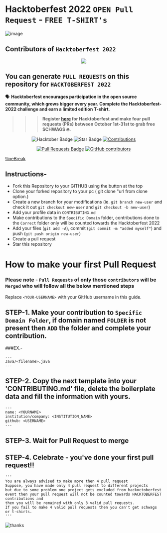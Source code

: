 # Hacktoberfest 2022 `OPEN Pull Request` - `FREE T-SHIRT's`
![image](https://user-images.githubusercontent.com/54509629/192245072-cf710b48-ee99-47b2-8446-e45d21f25c60.png)

## Contributors of `Hacktoberfest 2022`

<div align="center">

<a href="https://github.com/jvm-coder/Hacktoberfest2022_jvm-coder/graphs/contributors">
  <img src="https://contrib.rocks/image?repo=jvm-coder/Hacktoberfest2022_jvm-coder" />
</a>
  
</div>

## You can generate `PULL REQUESTS` on this repository for `HACKTOBERFEST 2022`

🗣 **Hacktoberfest encourages participation in the open source community, which grows bigger every year. Complete the Hacktoberfest-2022 challenge and earn a limited edition T-shirt.**

>>> **Register [here](https://hacktoberfest.digitalocean.com) for Hacktoberfest and make four pull requests (PRs) between October 1st-31st to grab free SCHWAGS 🔥.**

<div align="center">

<img src="https://img.shields.io/badge/hacktoberfest-2022-blueviolet" alt="Hacktober Badge"/>
 <img src="https://img.shields.io/static/v1?label=%F0%9F%8C%9F&message=If%20Useful&style=style=flat&color=BC4E99" alt="Star Badge"/>
 <a href="https://github.com/jvm-coder" ><img src="https://img.shields.io/badge/Contributions-welcome-violet.svg?style=flat&logo=git" alt="Contributions" /></a>

<a href="https://github.com/jvm-coder/Hacktoberfest2022_jvm-coder/pulls"><img src="https://img.shields.io/github/issues-pr/jvm-coder/Hacktoberfest2022_jvm-coder" alt="Pull Requests Badge"/></a>
<a href="https://github.com/jvm-coder/Hacktoberfest2022_jvm-coder/graphs/contributors"><img alt="GitHub contributors" src="https://img.shields.io/github/contributors/jvm-coder/Hacktoberfest2022_jvm-coder?color=2b9348"></a>
<a href="https://github.com/jvm-coder/Hacktoberfest2022_jvm-coder/blob/master/LICENSE"></a>

</div>

[!lineBreak](https://miro.medium.com/max/828/1*oVwk66fBRCni-n38ZmgOPw.gif)

## Instructions-

- Fork this Repository to your GITHUB using the button at the top
- Clone your forked repository to your pc ( git clone "url from clone option.)
- Create a new branch for your modifications (ie. `git branch new-user` and check it out `git checkout new-user` and `git checkout -b new-user`)
- Add your profile data in `CONTRIBUTING.md`
- Make contributions to the `Specific Domain` folder, contributions done to the `Correct` folder only will be counted towards the Hacktoberfest 2022
- Add your files (`git add -A`), commit (`git commit -m "added myself"`) and push (`git push origin new-user`)
- Create a pull request
- Star this repository

# How to make your first Pull Request
### Please note - `Pull Requests` of only those `contributors` will be `Merged` who will follow all the below mentioned steps

Replace `<YOUR-USERNAME>` with your GitHub username in this guide.

## STEP-1. Make your contribution to `Specific Domain Folder`, if domain named `FOLDER` is not present then `ADD` the folder and complete your contribution.
###EX.-
```
---
Java/<filename>.java
---
```

## STEP-2. Copy the next template into your 'CONTRIBUTING.md' file, delete the boilerplate data and fill the information with yours.

```
---
name: <YOURNAME>
institution/company: <INSTITUTION_NAME>
github: <USERNAME>
---
```

## STEP-3. Wait for Pull Request to merge

## STEP-4. Celebrate - you've done your first pull request!!

```
'''
You are always advised to make more then 4 pull request
Suppose, you have made only 4 pull request to different projects
but due to some problem one project gets excluded from hackoctoberfest event then your pull request will not be counted towards HACKTOBERFEST contributions and 
then you will be remained with only 3 valid pull requests.
If you fail to make 4 valid pull requests then you can't get schwags or t-shirts.
'''
```
![thanks](https://monophy.com/media/elDBlnjTIq4eYxNgRg/monophy.gif)
